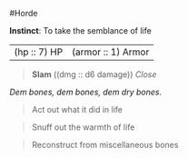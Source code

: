 #Horde

**Instinct**: To take the semblance of life

|       |         |
| ----- | ------- |
| (hp :: 7) HP | (armor :: 1) Armor |

> **Slam** ((dmg :: d6 damage))
> *Close*

*Dem bones, dem bones, dem dry bones.*

>Act out what it did in life

>Snuff out the warmth of life

>Reconstruct from miscellaneous bones